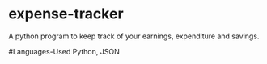 # expense-tracker
A python program to keep track of your earnings, expenditure and savings.

#Languages-Used
Python, JSON
